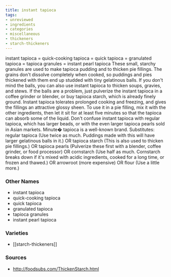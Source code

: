 ```yaml
---
title: instant tapioca
tags:
- unreviewed
- ingredients
- categories
- miscellaneous
- thickeners
- starch-thickeners
---
```

instant tapioca = quick-cooking tapioca = quick tapioca = granulated tapioca = tapioca granules = instant pearl tapioca These small, starchy granules are used to make tapioca pudding and to thicken pie fillings. The grains don't dissolve completely when cooked, so puddings and pies thickened with them end up studded with tiny gelatinous balls. If you don't mind the balls, you can also use instant tapioca to thicken soups, gravies, and stews. If the balls are a problem, just pulverize the instant tapioca in a coffee grinder or blender, or buy tapioca starch, which is already finely ground. Instant tapioca tolerates prolonged cooking and freezing, and gives the fillings an attractive glossy sheen. To use it in a pie filling, mix it with the other ingredients, then let it sit for at least five minutes so that the tapioca can absorb some of the liquid. Don't confuse instant tapioca with regular tapioca, which has larger beads, or with the even larger tapioca pearls sold in Asian markets. Minute� tapioca is a well-known brand. Substitutes: regular tapioca (Use twice as much. Puddings made with this will have larger gelatinous balls in it.) OR tapioca starch (This is also used to thicken pie fillings.) OR tapioca pearls (Pulverize these first with a blender, coffee grinder, or food processor) OR cornstarch (Use half as much. Cornstarch breaks down if it's mixed with acidic ingredients, cooked for a long time, or frozen and thawed.) OR arrowroot (more expensive) OR flour (Use a little more.)

### Other Names

* instant tapioca
* quick-cooking tapioca
* quick tapioca
* granulated tapioca
* tapioca granules
* instant pearl tapioca

### Varieties

* [[starch-thickeners]]

### Sources
* http://foodsubs.com/ThickenStarch.html
